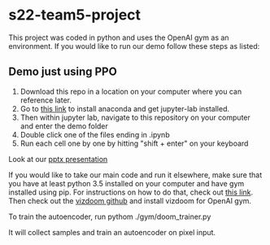 # s22-team5-project

This project was coded in python and uses the OpenAI gym as an environment.
If you would like to run our demo follow these steps as listed:

## Demo just using PPO
1. Download this repo in a location on your computer where you can reference later.
2. Go to [this link](https://towardsdatascience.com/how-to-set-up-anaconda-and-jupyter-notebook-the-right-way-de3b7623ea4a) to install anaconda and get jupyter-lab installed.
3. Then within jupyter lab, navigate to this repository on your computer and enter the demo folder
4. Double click one of the files ending in .ipynb
5. Run each cell one by one by hitting "shift + enter" on your keyboard

Look at our [pptx presentation](https://docs.google.com/presentation/d/1dtQngxHU12DPMqut9jK99FZRRpJBc7-b_4-E6TxthSM/edit?usp=sharing)

If you would like to take our main code and run it elsewhere, make sure that you have at least python 3.5 installed on your computer and have gym installed using pip.
For instructions on how to do that, check out [this link](https://gym.openai.com/docs/).
Then check out the [vizdoom github](https://github.com/mwydmuch/ViZDoom) and install vizdoom for OpenAI gym.

To train the autoencoder, run
	pythom ./gym/doom_trainer.py

It will collect samples and train an autoencoder on pixel input.
